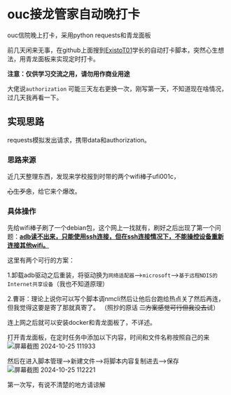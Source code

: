 # ouc接龙管家自动晚打卡

ouc信院晚上打卡，采用python requests和青龙面板

前几天闲来无事，在github上面搜到[ExistoT01](https://github.com/ExistoT01/auto-checkin-script/commits?author=ExistoT01)学长的自动打卡脚本，突然心生想法，用青龙面板来实现定时打卡。

**注意：仅供学习交流之用，请勿用作商业用途**

大佬说`authorization` 可能三天左右更换一次，刚写第一天，不知道现在啥情况，过几天我再看一下。

## 实现思路

requests模拟发出请求，携带data和authorization。

### 思路来源

近几天整理东西，发现来学校报到时带的两个wifi棒子ufi001c，

~~心生歹念~~，给它来个爆改。

### 具体操作

先给wifi棒子刷了一个debian包，这个网上一找就有，刷好之后出现了第一个问题：**<u>adb读不出来，只能使用ssh连接，但在ssh连接情况下，不能操控设备重新连接其他wifi。</u>**

这里有两个可行的方案：

​	1.卸载adb驱动之后重装，将驱动换为`网络适配器`-->`microsoft`-->`基于远程NDIS的Internet共享设备`（我也不知道原理）

​	2.曹哥：理论上说你可以写个脚本调nmcli然后让他后台跑给热点关了然后再连，但我觉得这要是寄了那就真寄了。  （照抄的原话  ~~二方案感觉可行但我没去试~~）



连上网之后就可以安装docker和青龙面板了，不详述。

打开青龙面板，在定时任务中添加以下内容，时间和文件名称按照自己的来![屏幕截图 2024-10-25 111933](https://github.com/user-attachments/assets/34194dea-1232-45d6-87be-dd5b21536890)


然后在进入脚本管理-->新建文件-->将脚本内容复制进去-->保存![屏幕截图 2024-10-25 112221](https://github.com/user-attachments/assets/5eaa3cc3-3dbf-458c-b3fd-2c5bbecdd2fe)


第一次写，有说不清楚的地方请谅解
